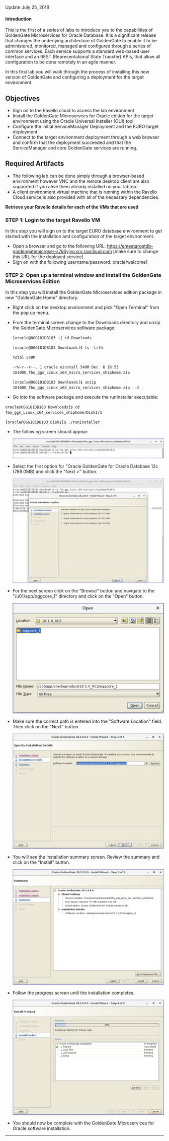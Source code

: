 Update July 25, 2018

#### Introduction

This is the first of a series of labs to introduce you to the capabilities of GoldenGate Microservices for Oracle Database.   It is a significant release that changes the underlying architecture of GoldenGate to enable it to be administered, monitored, managed and configured through a series of common services.   Each service supports a standard web-based user interface and an REST (Representational State Transfer) APIs, that allow all configuration to be done remotely in an agile manner. 

In this first lab you will walk through the process of installing this new version of GoldenGate and configuring a deployment for the target environment.

## Objectives

-   Sign on to the Ravello cloud  to access the lab environment
-	Install the GoldenGate Microservces for Oracle edition for the target environment using the Oracle Universal Installer (OUI) tool
-	Configure the initial ServiceManager Deployment and the EURO target deployment
-	Connect to the target environment deployment through a web browser and confirm that the deployment succeeded and that the ServiceManager and core GoldenGate services are running.


## Required Artifacts

-   The following lab can be done simply through a browser-based environment however VNC and the remote desktop client are also supported if you ahve them already installed on your labtop.
-   A client environment virtual machine that is running within the Ravello Cloud service is also provided with all of the necessary dependencies.


**Retrieve your Ravello details for each of the VMs that are used**

### **STEP 1**: Login to the target Ravello VM

In this step you will sign on to the target EURO database environment to get started with the installation and configuration of the target environment.

-   Open a browser and go to the following URL: https://emeatargetdb-goldengatemicroser-s7k6yjyo.srv.ravcloud.com [make sure to change this URL for the deployed service]
-   Sign on with the following username/password:
	oracle/welcome1
### **STEP 2**: Open up a terminal window and install the GoldenGate Microservices Edition

In this step you will install the GoldenGate Microservices edition package in new "GoldenGate Home" directory.

-	Right click on the desktop environment and pick "Open Terminal" from the pop up menu.
-   From the terminal screen change to the Downloads directory and unzip the GoldenGate Microservices software package:


	`[oracle@OGG181DB183 ~] cd Downloads`

	`[oracle@OGG181DB183 Downloads]$ ls -lrth`

	`total 549M`

	`-rw-r--r--. 1 oracle oinstall 549M Dec  6 16:53 181000_fbo_ggs_Linux_x64_micro_services_shiphome.zip`

	`[oracle@OGG181DB183 Downloads]$ unzip 181000_fbo_ggs_Linux_x64_micro_services_shiphome.zip  -d .`



-  Go into the software package and execute the runInstaller executable:

`oracle@OGG181DB183 Downloads]$ cd fbo_ggs_Linux_x64_services_shiphome/Disk1/1`

`[oracle@OGG181DB183 Disk1]$ ./runInstaller `

- The following screen should appear:

	![](images/100/1.JPG)

- Select the first option for "Oracle GoldenGate for Oracle Database 12c (769.0MB) and click the "Next >" button.

	![](images/100/2.JPG)

- For the next screen click on the "Browse" button and navigate to the 
"/u01/app/oggcore_1" directory and click on the "Open" button.  
    
	![](images/100/7.JPG)

- Make sure the correct path is entered into the "Software Location" field.  Then click on the "Next" button.

    ![](images/100/3.JPG)

- You will see the installation summary screen.   Review the summary and click on the "Install" button.

    ![](images/100/4.JPG)

- Follow the progress screen until the installation completes.

   ![](images/100/5.JPG)

- You should now be complete with the GoldenGate Microservices for Oracle software installation.
----------------------------------------------------------------------------------------------------
